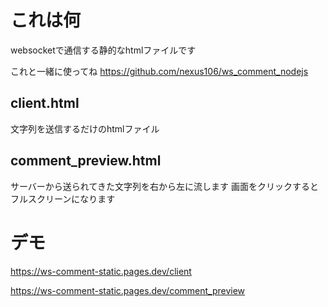 # これは何
websocketで通信する静的なhtmlファイルです

これと一緒に使ってね
https://github.com/nexus106/ws_comment_nodejs

## client.html
文字列を送信するだけのhtmlファイル

## comment_preview.html
サーバーから送られてきた文字列を右から左に流します
画面をクリックするとフルスクリーンになります

# デモ

https://ws-comment-static.pages.dev/client

https://ws-comment-static.pages.dev/comment_preview